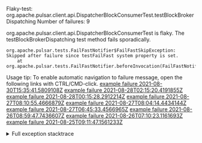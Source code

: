         
Flaky-test: org.apache.pulsar.client.api.DispatcherBlockConsumerTest.testBlockBrokerDispatching
Number of failures: 9

org.apache.pulsar.client.api.DispatcherBlockConsumerTest is flaky. The testBlockBrokerDispatching test method fails sporadically.

```
org.apache.pulsar.tests.FailFastNotifier$FailFastSkipException: Skipped after failure since testFailFast system property is set.
	at org.apache.pulsar.tests.FailFastNotifier.beforeInvocation(FailFastNotifier.java:88)

```

Usage tip: To enable automatic navigation to failure message, open the following links with CTRL/CMD-click.
[example failure 2021-08-30T15:35:41.5809108Z](https://github.com/apache/pulsar/runs/3463119398?check_suite_focus=true#step:9:3269)
[example failure 2021-08-28T02:15:20.4191855Z](https://github.com/apache/pulsar/runs/3448473880?check_suite_focus=true#step:9:2266)
[example failure 2021-08-28T00:15:28.2912214Z](https://github.com/apache/pulsar/runs/3447917315?check_suite_focus=true#step:9:1634)
[example failure 2021-08-27T08:10:55.4666879Z](https://github.com/apache/pulsar/runs/3440980370?check_suite_focus=true#step:9:2333)
[example failure 2021-08-27T08:04:14.4434144Z](https://github.com/apache/pulsar/runs/3440855241?check_suite_focus=true#step:9:2258)
[example failure 2021-08-27T06:45:33.4566965Z](https://github.com/apache/pulsar/runs/3440411158?check_suite_focus=true#step:9:2259)
[example failure 2021-08-26T08:59:47.7436607Z](https://github.com/apache/pulsar/runs/3430539961?check_suite_focus=true#step:9:2968)
[example failure 2021-08-26T07:10:23.1161693Z](https://github.com/apache/pulsar/runs/3429892136?check_suite_focus=true#step:9:2320)
[example failure 2021-08-25T09:11:47.1561233Z](https://github.com/apache/pulsar/runs/3420085427?check_suite_focus=true#step:10:2230)


<details>
<summary>Full exception stacktrace</summary>
<code><pre>
org.apache.pulsar.tests.FailFastNotifier$FailFastSkipException: Skipped after failure since testFailFast system property is set.
	at org.apache.pulsar.tests.FailFastNotifier.beforeInvocation(FailFastNotifier.java:88)

</pre></code>
</details>

